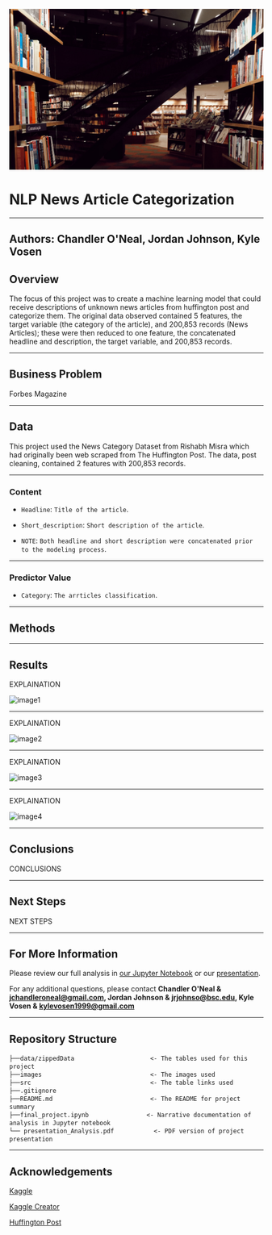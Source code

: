 ![News Cover](images/cover_photo.jpg)

# NLP News Article Categorization

---
**Authors**: Chandler O'Neal, Jordan Johnson, Kyle Vosen
---

## Overview

The focus of this project was to create a machine learning model that could receive descriptions of unknown news articles from huffington post and categorize them. The original data observed contained 5 features, the target variable (the category of the article), and 200,853 records (News Articles); these were then reduced to one feature, the concatenated headline and description, the target variable, and 200,853 records. 

---

## Business Problem

Forbes Magazine 

---

## Data 

This project used the News Category Dataset from Rishabh Misra which had originally been web scraped from The Huffington Post. The data, post cleaning, contained 2 features with 200,853 records. 

---


### Content

* `Headline`: `Title of the article`.

* `Short_description`: `Short description of the article`.

* `NOTE`: `Both headline and short description were concatenated prior to the modeling process`.

---

### Predictor Value

* `Category`: `The arrticles classification`.

---

## Methods


---

## Results 

EXPLAINATION 

![image1](images/)


---

EXPLAINATION 

![image2](images/)


---

EXPLAINATION 

![image3](images/)


---

EXPLAINATION 

![image4](images/)


---

## Conclusions

CONCLUSIONS


---

## Next Steps 

NEXT STEPS 


--- 

## For More Information

Please review our full analysis in [our Jupyter Notebook](./name.ipynb) or our [presentation](./name.pdf).

For any additional questions, please contact **Chandler O'Neal & jchandleroneal@gmail.com, Jordan Johnson & jrjohnso@bsc.edu, Kyle Vosen & kylevosen1999@gmail.com**


---

## Repository Structure


```
├──data/zippedData                     <- The tables used for this project 
├──images                              <- The images used 
├──src                                 <- The table links used 
├──.gitignore       
├──README.md                           <- The README for project summary
├──final_project.ipynb                <- Narrative documentation of analysis in Jupyter notebook
└── presentation_Analysis.pdf           <- PDF version of project presentation
```

---

## Acknowledgements
[Kaggle](https://www.kaggle.com/rmisra/news-category-dataset)

[Kaggle Creator](https://www.kaggle.com/rmisra/news-category-dataset#:~:text=rishabhmisra.github.io/publications)

[Huffington Post](https://www.huffpost.com/)